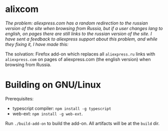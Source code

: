 # alixcom

_The problem: aliexpress.com has a random redirection to the russian version of the site when browsing from Russia, but if a user changes lang to english, on pages there are still links to the russian version of the site. I have sent a feedback to aliexpress support about this problem, and while they fixing it, I have made this:_

The solvation: Firefox add-on which replaces all `aliexpress.ru` links with `aliexpress.com` on pages of aliexpress.com (the english version) when browsing from Russia.

# Building on GNU/Linux

Prerequisites:
 * typescript compiler: `npm install -g typescript`
 * web-ext: `npm install -g web-ext`.

Run `./build-add-on` to build the add-on. All artifacts will be at the `build` dir.
